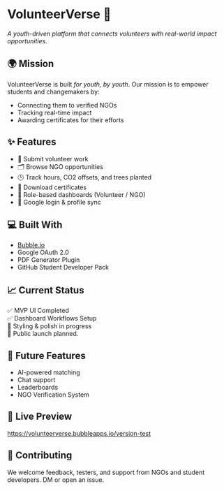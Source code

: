 # VolunteerVerse 🌱
*A youth-driven platform that connects volunteers with real-world impact opportunities.*

## 🌍 Mission
VolunteerVerse is built *for youth, by youth*. Our mission is to empower students and changemakers by:
- Connecting them to verified NGOs
- Tracking real-time impact
- Awarding certificates for their efforts

## ✨ Features
- 🌱 Submit volunteer work
- 🗂️ Browse NGO opportunities
- 🕒 Track hours, CO2 offsets, and trees planted
- 📄 Download certificates
- 🔐 Role-based dashboards (Volunteer / NGO)
- 🔗 Google login & profile sync

## 💻 Built With
- [Bubble.io](https://bubble.io)
- Google OAuth 2.0
- PDF Generator Plugin
- GitHub Student Developer Pack

## 📈 Current Status
✅ MVP UI Completed  
✅ Dashboard Workflows Setup  
🔄 Styling & polish in progress  
🚀 Public launch planned.

## 🧠 Future Features
- AI-powered matching
- Chat support
- Leaderboards
- NGO Verification System


## 🔗 Live Preview
https://volunteerverse.bubbleapps.io/version-test

## 🤝 Contributing
We welcome feedback, testers, and support from NGOs and student developers. DM or open an issue.

